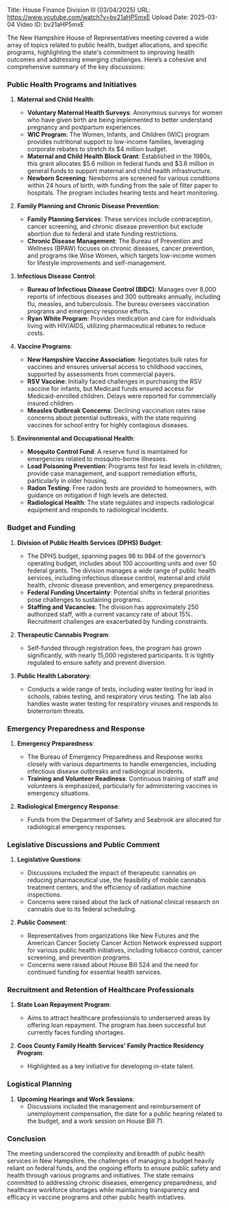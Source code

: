 Title: House Finance Division III (03/04/2025)
URL: https://www.youtube.com/watch?v=bv21aHP5mxE
Upload Date: 2025-03-04
Video ID: bv21aHP5mxE

The New Hampshire House of Representatives meeting covered a wide array of topics related to public health, budget allocations, and specific programs, highlighting the state's commitment to improving health outcomes and addressing emerging challenges. Here’s a cohesive and comprehensive summary of the key discussions:

### **Public Health Programs and Initiatives**
1. **Maternal and Child Health**:
   - **Voluntary Maternal Health Surveys**: Anonymous surveys for women who have given birth are being implemented to better understand pregnancy and postpartum experiences.
   - **WIC Program**: The Women, Infants, and Children (WIC) program provides nutritional support to low-income families, leveraging corporate rebates to stretch its $4 million budget.
   - **Maternal and Child Health Block Grant**: Established in the 1980s, this grant allocates $5.6 million in federal funds and $3.6 million in general funds to support maternal and child health infrastructure.
   - **Newborn Screening**: Newborns are screened for various conditions within 24 hours of birth, with funding from the sale of filter paper to hospitals. The program includes hearing tests and heart monitoring.

2. **Family Planning and Chronic Disease Prevention**:
   - **Family Planning Services**: These services include contraception, cancer screening, and chronic disease prevention but exclude abortion due to federal and state funding restrictions.
   - **Chronic Disease Management**: The Bureau of Prevention and Wellness (BPAW) focuses on chronic diseases, cancer prevention, and programs like Wise Women, which targets low-income women for lifestyle improvements and self-management.

3. **Infectious Disease Control**:
   - **Bureau of Infectious Disease Control (BIDC)**: Manages over 8,000 reports of infectious diseases and 300 outbreaks annually, including flu, measles, and tuberculosis. The bureau oversees vaccination programs and emergency response efforts.
   - **Ryan White Program**: Provides medication and care for individuals living with HIV/AIDS, utilizing pharmaceutical rebates to reduce costs.

4. **Vaccine Programs**:
   - **New Hampshire Vaccine Association**: Negotiates bulk rates for vaccines and ensures universal access to childhood vaccines, supported by assessments from commercial payers.
   - **RSV Vaccine**: Initially faced challenges in purchasing the RSV vaccine for infants, but Medicaid funds ensured access for Medicaid-enrolled children. Delays were reported for commercially insured children.
   - **Measles Outbreak Concerns**: Declining vaccination rates raise concerns about potential outbreaks, with the state requiring vaccines for school entry for highly contagious diseases.

5. **Environmental and Occupational Health**:
   - **Mosquito Control Fund**: A reserve fund is maintained for emergencies related to mosquito-borne illnesses.
   - **Lead Poisoning Prevention**: Programs test for lead levels in children, provide case management, and support remediation efforts, particularly in older housing.
   - **Radon Testing**: Free radon tests are provided to homeowners, with guidance on mitigation if high levels are detected.
   - **Radiological Health**: The state regulates and inspects radiological equipment and responds to radiological incidents.

### **Budget and Funding**
1. **Division of Public Health Services (DPHS) Budget**:
   - The DPHS budget, spanning pages 98 to 984 of the governor’s operating budget, includes about 100 accounting units and over 50 federal grants. The division manages a wide range of public health services, including infectious disease control, maternal and child health, chronic disease prevention, and emergency preparedness.
   - **Federal Funding Uncertainty**: Potential shifts in federal priorities pose challenges to sustaining programs.
   - **Staffing and Vacancies**: The division has approximately 250 authorized staff, with a current vacancy rate of about 15%. Recruitment challenges are exacerbated by funding constraints.

2. **Therapeutic Cannabis Program**:
   - Self-funded through registration fees, the program has grown significantly, with nearly 15,000 registered participants. It is tightly regulated to ensure safety and prevent diversion.

3. **Public Health Laboratory**:
   - Conducts a wide range of tests, including water testing for lead in schools, rabies testing, and respiratory virus testing. The lab also handles waste water testing for respiratory viruses and responds to bioterrorism threats.

### **Emergency Preparedness and Response**
1. **Emergency Preparedness**:
   - The Bureau of Emergency Preparedness and Response works closely with various departments to handle emergencies, including infectious disease outbreaks and radiological incidents.
   - **Training and Volunteer Readiness**: Continuous training of staff and volunteers is emphasized, particularly for administering vaccines in emergency situations.

2. **Radiological Emergency Response**:
   - Funds from the Department of Safety and Seabrook are allocated for radiological emergency responses.

### **Legislative Discussions and Public Comment**
1. **Legislative Questions**:
   - Discussions included the impact of therapeutic cannabis on reducing pharmaceutical use, the feasibility of mobile cannabis treatment centers, and the efficiency of radiation machine inspections.
   - Concerns were raised about the lack of national clinical research on cannabis due to its federal scheduling.

2. **Public Comment**:
   - Representatives from organizations like New Futures and the American Cancer Society Cancer Action Network expressed support for various public health initiatives, including tobacco control, cancer screening, and prevention programs.
   - Concerns were raised about House Bill 524 and the need for continued funding for essential health services.

### **Recruitment and Retention of Healthcare Professionals**
1. **State Loan Repayment Program**:
   - Aims to attract healthcare professionals to underserved areas by offering loan repayment. The program has been successful but currently faces funding shortages.

2. **Coos County Family Health Services' Family Practice Residency Program**:
   - Highlighted as a key initiative for developing in-state talent.

### **Logistical Planning**
1. **Upcoming Hearings and Work Sessions**:
   - Discussions included the management and reimbursement of unemployment compensation, the date for a public hearing related to the budget, and a work session on House Bill 71.

### **Conclusion**
The meeting underscored the complexity and breadth of public health services in New Hampshire, the challenges of managing a budget heavily reliant on federal funds, and the ongoing efforts to ensure public safety and health through various programs and initiatives. The state remains committed to addressing chronic diseases, emergency preparedness, and healthcare workforce shortages while maintaining transparency and efficacy in vaccine programs and other public health initiatives.